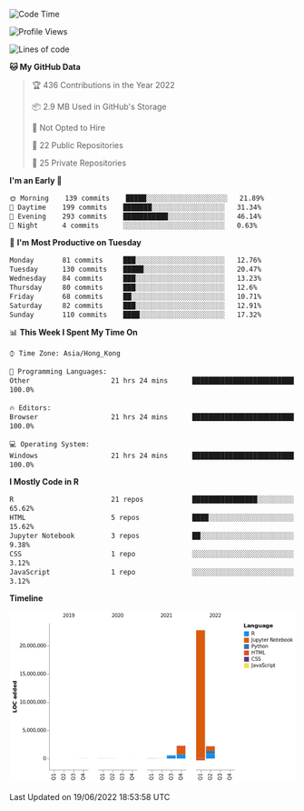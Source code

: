 

<!--**wt12318/wt12318** is a ✨ _special_ ✨ repository because its `README.md` (this file) appears on your GitHub profile.-->

<!--START_SECTION:waka-->
![Code Time](http://img.shields.io/badge/Code%20Time-333%20hrs%2011%20mins-blue)

![Profile Views](http://img.shields.io/badge/Profile%20Views-0-blue)

![Lines of code](https://img.shields.io/badge/From%20Hello%20World%20I%27ve%20Written-27%20Million%20lines%20of%20code-blue)

**🐱 My GitHub Data** 

> 🏆 436 Contributions in the Year 2022
 > 
> 📦 2.9 MB Used in GitHub's Storage 
 > 
> 🚫 Not Opted to Hire
 > 
> 📜 22 Public Repositories 
 > 
> 🔑 25 Private Repositories  
 > 
**I'm an Early 🐤** 

```text
🌞 Morning    139 commits    █████░░░░░░░░░░░░░░░░░░░░   21.89% 
🌆 Daytime    199 commits    ███████░░░░░░░░░░░░░░░░░░   31.34% 
🌃 Evening    293 commits    ███████████░░░░░░░░░░░░░░   46.14% 
🌙 Night      4 commits      ░░░░░░░░░░░░░░░░░░░░░░░░░   0.63%

```
📅 **I'm Most Productive on Tuesday** 

```text
Monday       81 commits     ███░░░░░░░░░░░░░░░░░░░░░░   12.76% 
Tuesday      130 commits    █████░░░░░░░░░░░░░░░░░░░░   20.47% 
Wednesday    84 commits     ███░░░░░░░░░░░░░░░░░░░░░░   13.23% 
Thursday     80 commits     ███░░░░░░░░░░░░░░░░░░░░░░   12.6% 
Friday       68 commits     ██░░░░░░░░░░░░░░░░░░░░░░░   10.71% 
Saturday     82 commits     ███░░░░░░░░░░░░░░░░░░░░░░   12.91% 
Sunday       110 commits    ████░░░░░░░░░░░░░░░░░░░░░   17.32%

```


📊 **This Week I Spent My Time On** 

```text
⌚︎ Time Zone: Asia/Hong_Kong

💬 Programming Languages: 
Other                    21 hrs 24 mins      █████████████████████████   100.0%

🔥 Editors: 
Browser                  21 hrs 24 mins      █████████████████████████   100.0%

💻 Operating System: 
Windows                  21 hrs 24 mins      █████████████████████████   100.0%

```

**I Mostly Code in R** 

```text
R                        21 repos            ████████████████░░░░░░░░░   65.62% 
HTML                     5 repos             ████░░░░░░░░░░░░░░░░░░░░░   15.62% 
Jupyter Notebook         3 repos             ██░░░░░░░░░░░░░░░░░░░░░░░   9.38% 
CSS                      1 repo              ░░░░░░░░░░░░░░░░░░░░░░░░░   3.12% 
JavaScript               1 repo              ░░░░░░░░░░░░░░░░░░░░░░░░░   3.12%

```


**Timeline**

![Chart not found](https://raw.githubusercontent.com/wt12318/wt12318/main/charts/bar_graph.png) 


 Last Updated on 19/06/2022 18:53:58 UTC
<!--END_SECTION:waka-->


